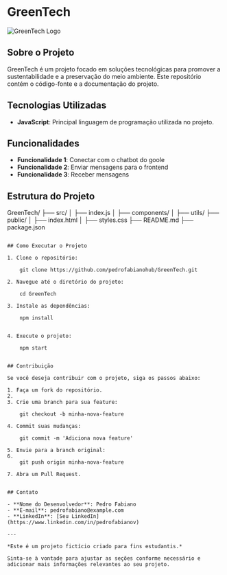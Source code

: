 # GreenTech

![GreenTech Logo](link-para-o-logo.png) <!-- Substitua pelo link do logo do projeto, se houver -->

## Sobre o Projeto

GreenTech é um projeto focado em soluções tecnológicas para promover a sustentabilidade e a preservação do meio ambiente. Este repositório contém o código-fonte e a documentação do projeto.

## Tecnologias Utilizadas

- **JavaScript**: Principal linguagem de programação utilizada no projeto.

## Funcionalidades

- **Funcionalidade 1**: Conectar com o chatbot do goole
- **Funcionalidade 2**: Enviar mensagens para o frontend
- **Funcionalidade 3**: Receber mensagens

## Estrutura do Projeto

GreenTech/
├── src/
│   ├── index.js
│   ├── components/
│   ├── utils/
├── public/
│   ├── index.html
│   ├── styles.css
├── README.md
├── package.json
```

## Como Executar o Projeto

1. Clone o repositório:

    git clone https://github.com/pedrofabianohub/GreenTech.git

2. Navegue até o diretório do projeto:

    cd GreenTech

3. Instale as dependências:

    npm install


4. Execute o projeto:

    npm start


## Contribuição

Se você deseja contribuir com o projeto, siga os passos abaixo:

1. Faça um fork do repositório.
2. 
3. Crie uma branch para sua feature:

    git checkout -b minha-nova-feature

4. Commit suas mudanças:

    git commit -m 'Adiciona nova feature'

5. Envie para a branch original:
6. 
    git push origin minha-nova-feature
   
7. Abra um Pull Request.


## Contato

- **Nome do Desenvolvedor**: Pedro Fabiano
- **E-mail**: pedrofabiano@example.com
- **LinkedIn**: [Seu LinkedIn](https://www.linkedin.com/in/pedrofabianov)

---

*Este é um projeto fictício criado para fins estudantis.*

Sinta-se à vontade para ajustar as seções conforme necessário e adicionar mais informações relevantes ao seu projeto.
